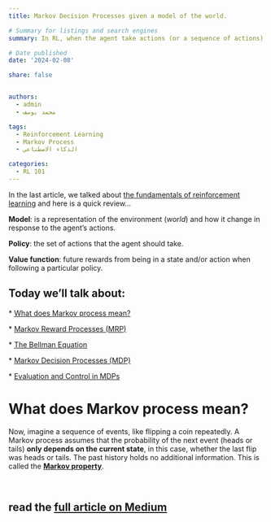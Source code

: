 ```yaml
---
title: Markov Decision Processes given a model of the world.

# Summary for listings and search engines
summary: In RL, when the agent take actions (or a sequence of actions) which means a sequence of decisions, then at this point we can say that Markov decision processes (MDP) formalizes this interaction.

# Date published
date: '2024-02-08'

share: false


authors:
  - admin
  - محمد يوسف

tags:
  - Reinforcement Learning
  - Markov Process
  - الذكاء الاصطناعي

categories:
  - RL 101
---
```



In the last article, we talked about [the fundamentals of reinforcement learning](https://medium.com/@mohamedyosef101/the-fundamentals-of-reinforcement-learning-explained-f42de0053fc7) and here is a quick review…

**Model**: is a representation of the environment (*world*) and how it change in response to the agent’s actions.

**Policy**: the set of actions that the agent should take.

**Value function**: future rewards from being in a state and/or action when following a particular policy.

## **Today we’ll talk about:**

* [What does Markov process mean?](https://medium.com/@mohamedyosef101/markov-decision-processes-given-a-model-of-the-world-761fc4147cbf#9584)

* [Markov Reward Processes (MRP)](https://medium.com/@mohamedyosef101/markov-decision-processes-given-a-model-of-the-world-761fc4147cbf#2253)

* [The Bellman Equation](https://medium.com/@mohamedyosef101/markov-decision-processes-given-a-model-of-the-world-761fc4147cbf#9776)

* [Markov Decision Processes (MDP)](https://medium.com/@mohamedyosef101/markov-decision-processes-given-a-model-of-the-world-761fc4147cbf#c2bf)

* [Evaluation and Control in MDPs](https://medium.com/@mohamedyosef101/markov-decision-processes-given-a-model-of-the-world-761fc4147cbf#6227)

# **What does Markov process mean?**

Now, imagine a sequence of events, like flipping a coin repeatedly. A Markov process assumes that the probability of the next event (heads or tails) **only depends on the current state**, in this case, whether the last flip was heads or tails. The past history holds no additional information. This is called the **[Markov property](https://youtu.be/vbqkzyu2bQ0?si=4GqYMTvis0SFVMhI)**.


<div><br></div>

## read the [full article on Medium](https://medium.com/@mohamedyosef101/markov-decision-processes-given-a-model-of-the-world-761fc4147cbf)